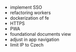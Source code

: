 - implement SSO 
- refactoring workers
- dockerization of fe
- HTTPS
- PWA
- foundational documents view
- adjust in app navigation
- limit IP to Czech